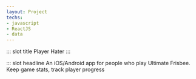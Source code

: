 ```yaml
---
layout: Project
techs:
- javascript
- ReactJS
- data
---
```


::: slot title
Player Hater
:::

::: slot headline
An iOS/Android app for people who play Ultimate Frisbee. Keep game stats, track player progress
